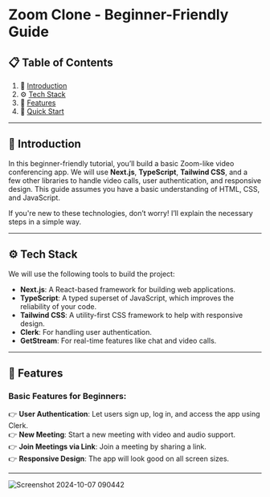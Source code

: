 # Zoom Clone - Beginner-Friendly Guide

## 📋 Table of Contents

1. 🤖 [Introduction](#introduction)
2. ⚙️ [Tech Stack](#tech-stack)
3. 🔋 [Features](#features)
4. 🤸 [Quick Start](#quick-start)

---

## <a name="introduction">🤖 Introduction</a>

In this beginner-friendly tutorial, you’ll build a basic Zoom-like video conferencing app. We will use **Next.js**, **TypeScript**, **Tailwind CSS**, and a few other libraries to handle video calls, user authentication, and responsive design. This guide assumes you have a basic understanding of HTML, CSS, and JavaScript.

If you're new to these technologies, don’t worry! I’ll explain the necessary steps in a simple way.

---

## <a name="tech-stack">⚙️ Tech Stack</a>

We will use the following tools to build the project:

- **Next.js**: A React-based framework for building web applications.
- **TypeScript**: A typed superset of JavaScript, which improves the reliability of your code.
- **Tailwind CSS**: A utility-first CSS framework to help with responsive design.
- **Clerk**: For handling user authentication.
- **GetStream**: For real-time features like chat and video calls.

---

## <a name="features">🔋 Features</a>

### Basic Features for Beginners:

👉 **User Authentication**: Let users sign up, log in, and access the app using Clerk.  
👉 **New Meeting**: Start a new meeting with video and audio support.  
👉 **Join Meetings via Link**: Join a meeting by sharing a link.  
👉 **Responsive Design**: The app will look good on all screen sizes.

---
![Screenshot 2024-10-07 090442](https://github.com/user-attachments/assets/45c97858-8439-434d-8086-4d0eeaaaf761)


